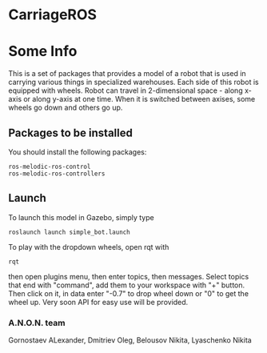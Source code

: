 # CarriageROS

# Some Info
This is a set of packages that provides a model of a robot that is used in carrying various things in specialized warehouses. 
Each side of this robot is equipped with wheels. Robot can travel in 2-dimensional space - along x-axis or along y-axis at one time. When it is switched between axises, some wheels go down and others go up.
## Packages to be installed
You should install the following packages:
```
ros-melodic-ros-control
ros-melodic-ros-controllers
```

## Launch
To launch this model in Gazebo, simply type
```
roslaunch launch simple_bot.launch
```
To play with the dropdown wheels, open rqt with
```
rqt
```
then open plugins menu, then enter topics, then messages. Select topics that end with "command", add them to your workspace with "+" button. Then click on it, in data enter "-0.7" to drop wheel down or "0" to get the wheel up.
Very soon API for easy use will be provided.

### A.N.O.N. team
Gornostaev ALexander,
Dmitriev Oleg,
Belousov Nikita,
Lyaschenko Nikita
